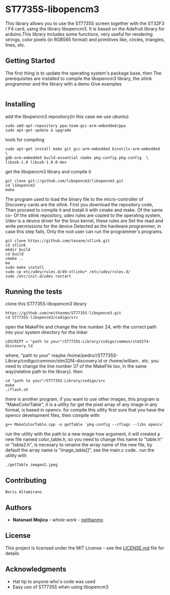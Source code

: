 # ST7735S-libopencm3
 This library allows you to use the ST7735S screen together with the ST32F3 / F4 card, using the library libopencm3. It is based on the Adafruit library for arduino.This library includes some functions, very useful for rendering strings, color pixels (in RGB565 format) and primitives like, circles, triangles, lines, etc.
## Getting Started

The first thing is to update the operating system's package base, then
The prerequisites are installed to compile the libopencm3 library, the stlink programmer and the library  with a demo
Give examples
```
```

## Installing

add the libopencm3 repository(in this case we use ubuntu)

```
sudo add-apt-repository ppa:team-gcc-arm-embedded/ppa
sudo apt-get update & upgrade
```

tools for compiling

```
sudo apt-get install make git gcc-arm-embedded binutils-arm-embedded  \
gdb-arm-embedded build-essential cmake pkg-config pkg-config  \
libusb-1.0 libusb-1.0.0-dev
```
get the libopencm3 library and compile it

```
git clone git://github.com/libopencm3/libopencm3.git
cd libopencm3
make
```


The program used to load the binary file to the micro-controller of
Discovery cards are the stlink. First you download the repository code,
Then proceed to compile it and install it with cmake and make. Of the same co-
Of the stlink repository, udev rules are copied to the operating system,
Udev is a device driver for the linux kernel, these rules are
Set the read and write permissions for the device
Detected as the hardware programmer, in case this step fails,
Only the root user can run the programmer's programs.


```
git clone https://github.com/texane/stlink.git
cd stlink
mkdir build
cd build
cmake ..
ma
sudo make install
sudo cp etc/udev/rules.d/49-stlinkv* /etc/udev/rules.d/
sudo /etc/init.d/udev restart
```

## Running the tests


clone this ST7735S-libopencm3 library

```
https://github.com/neithanmo/ST7735S-libopencm3.git
cd ST7735S-libopencm3/codigo/src
```


open the MakeFile and change the line number 24, with the correct path into your system directory for the linker

```
LDSCRIPT = "path to your"/ST7735S-Library/codigo/common/stm32f4-discovery.ld
```


where, "path to your" maybe /home/pedro//ST7735S-Library/codigo/common/stm32f4-discovery.ld
or /home/william.. etc.
you need to change the line number 37 of the MakeFile too, in the same way(relative path to the library).
then


```
cd "path to your"/ST7735S-Library/codigo/src
make
./flash.sh
```


there is another program, if you want to use other images, this program is "MakeColorTable", it is a utility for get the pixel array of any image in any format, is based in opencv. for compile this utlity first sure that you have the opencv development files, then compile with:

```
g++ MakeColorTable.cpp -o getTable `pkg-config --cflags --libs opencv`
```


run the utility with the path to a new image how argument, it will created a new file named color_table.h, so you need to change this name to "table.h" or "tabla2.h", is necesary to rename the array name of the new file, by default the array name is "image_tabla[]", see the main.c code.. run the utility with


```
./getTable imagen2.jpeg
```


## Contributing

```
Boris Altamirano
```


## Authors


* **Natanael Mojica** - *whole work* - [neithanmo](https://github.com/neithanmo)

## License

This project is licensed under the MIT License - see the [LICENSE.md](LICENSE.md) file for details

## Acknowledgments

* Hat tip to anyone who's code was used
* Easy use of ST7735S when using libopencm3


